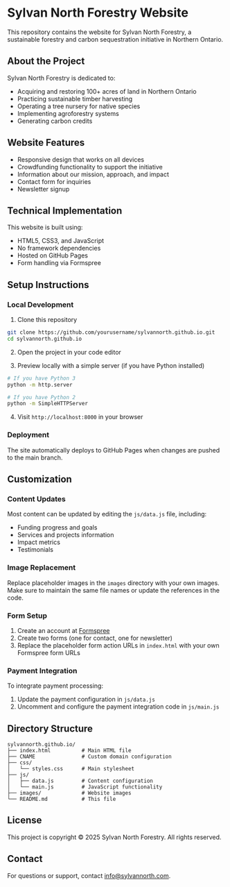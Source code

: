 # Sylvan North Forestry Website

This repository contains the website for Sylvan North Forestry, a sustainable forestry and carbon sequestration initiative in Northern Ontario.

## About the Project

Sylvan North Forestry is dedicated to:
- Acquiring and restoring 100+ acres of land in Northern Ontario
- Practicing sustainable timber harvesting
- Operating a tree nursery for native species
- Implementing agroforestry systems
- Generating carbon credits

## Website Features

- Responsive design that works on all devices
- Crowdfunding functionality to support the initiative
- Information about our mission, approach, and impact
- Contact form for inquiries
- Newsletter signup

## Technical Implementation

This website is built using:
- HTML5, CSS3, and JavaScript
- No framework dependencies
- Hosted on GitHub Pages
- Form handling via Formspree

## Setup Instructions

### Local Development

1. Clone this repository
```bash
git clone https://github.com/yourusername/sylvannorth.github.io.git
cd sylvannorth.github.io
```

2. Open the project in your code editor

3. Preview locally with a simple server (if you have Python installed)
```bash
# If you have Python 3
python -m http.server

# If you have Python 2
python -m SimpleHTTPServer
```

4. Visit `http://localhost:8000` in your browser

### Deployment

The site automatically deploys to GitHub Pages when changes are pushed to the main branch.

## Customization

### Content Updates

Most content can be updated by editing the `js/data.js` file, including:
- Funding progress and goals
- Services and projects information
- Impact metrics
- Testimonials

### Image Replacement

Replace placeholder images in the `images` directory with your own images. Make sure to maintain the same file names or update the references in the code.

### Form Setup

1. Create an account at [Formspree](https://formspree.io/)
2. Create two forms (one for contact, one for newsletter)
3. Replace the placeholder form action URLs in `index.html` with your own Formspree form URLs

### Payment Integration

To integrate payment processing:
1. Update the payment configuration in `js/data.js`
2. Uncomment and configure the payment integration code in `js/main.js`

## Directory Structure

```
sylvannorth.github.io/
├── index.html          # Main HTML file
├── CNAME               # Custom domain configuration
├── css/
│   └── styles.css      # Main stylesheet
├── js/
│   ├── data.js         # Content configuration
│   └── main.js         # JavaScript functionality
├── images/             # Website images
└── README.md           # This file
```

## License

This project is copyright © 2025 Sylvan North Forestry. All rights reserved.

## Contact

For questions or support, contact info@sylvannorth.com.
